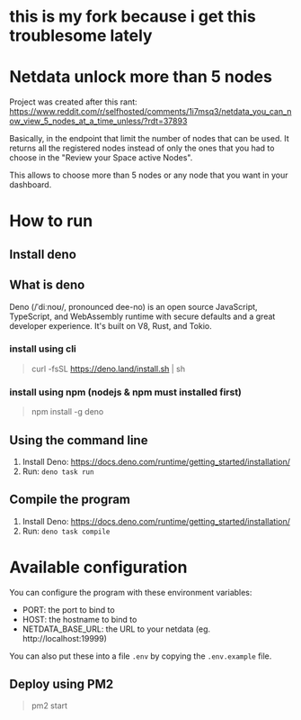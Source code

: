 # this is my fork because i get this troublesome lately

# Netdata unlock more than 5 nodes

Project was created after this rant: https://www.reddit.com/r/selfhosted/comments/1i7msq3/netdata_you_can_now_view_5_nodes_at_a_time_unless/?rdt=37893

Basically, in the endpoint that limit the number of nodes that can be used. It returns all the registered nodes instead of only the ones that you had to choose in the "Review your Space active Nodes".

This allows to choose more than 5 nodes or any node that you want in your dashboard.

# How to run

## Install deno

## What is deno
Deno (/ˈdiːnoʊ/, pronounced dee-no) is an open source JavaScript, TypeScript, and WebAssembly runtime with secure defaults and a great developer experience. It's built on V8, Rust, and Tokio.
### install using cli

> curl -fsSL https://deno.land/install.sh | sh

### install using npm (nodejs & npm must installed first)

> npm install -g deno
## Using the command line

1. Install Deno: https://docs.deno.com/runtime/getting_started/installation/
2. Run: `deno task run`

## Compile the program
1. Install Deno: https://docs.deno.com/runtime/getting_started/installation/
2. Run: `deno task compile`

# Available configuration

You can configure the program with these environment variables:
- PORT: the port to bind to
- HOST: the hostname to bind to
- NETDATA_BASE_URL: the URL to your netdata (eg. http://localhost:19999)

You can also put these into a file `.env` by copying the `.env.example` file.

## Deploy using PM2

> pm2 start
